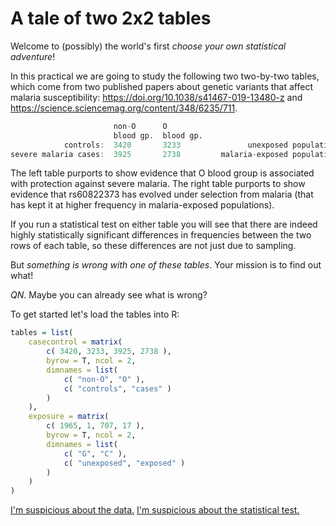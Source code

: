 # A tale of two 2x2 tables

Welcome to (possibly) the world's first *choose your own statistical adventure*!

In this practical we are going to study the following two two-by-two tables, which come from two
published papers about genetic variants that affect malaria susceptibility:
<https://doi.org/10.1038/s41467-019-13480-z> and
<https://science.sciencemag.org/content/348/6235/711>.

```R
                       non-O      O                                          rs60822373   rs60822373
                       blood gp.  blood gp.                                  G allele     C allele
            controls:  3420       3233               unexposed populations:  1965         1
severe malaria cases:  3925       2738         malaria-exposed populations:  707          17
```

The left table purports to show evidence that O blood group is associated with protection against
severe malaria. The right table purports to show evidence that rs60822373 has evolved under
selection from malaria (that has kept it at higher frequency in malaria-exposed populations).

If you run a statistical test on either table you will see that there are indeed highly
statistically significant differences in frequencies between the two rows of each table, so these
differences are not just due to sampling.

But *something is wrong with one of these tables*.  Your mission is to find out what!

*QN*.  Maybe you can already see what is wrong?

To get started let's load the tables into R:
```R
tables = list(
    casecontrol = matrix(
        c( 3420, 3233, 3925, 2738 ),
        byrow = T, ncol = 2,
        dimnames = list(
            c( "non-O", "O" ),
            c( "controls", "cases" )
        )
    ),
    exposure = matrix(
        c( 1965, 1, 707, 17 ),
        byrow = T, ncol = 2,
        dimnames = list(
            c( "G", "C" ),
            c( "unexposed", "exposed" )
        )
    )
)
```

[I'm suspicious about the data.](suspicious_data.md)
[I'm suspicious about the statistical test.](suspicious_test.md)
